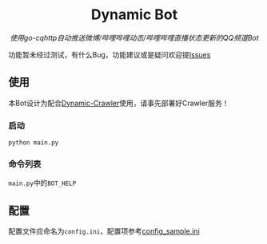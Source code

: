 <div align="center">

# Dynamic Bot

_使用go-cqhttp自动推送微博/哔哩哔哩动态/哔哩哔哩直播状态更新的QQ频道Bot_  

</div>

功能暂未经过测试，有什么Bug，功能建议或是疑问欢迎提[Issues](https://github.com/Cloud-wish/Dynamic-Bot/issues)

## 使用
本Bot设计为配合[Dynamic-Crawler](https://github.com/Cloud-wish/Dynamic-Crawler)使用，请事先部署好Crawler服务！
### 启动
`python main.py`
### 命令列表
`main.py`中的`BOT_HELP`
## 配置
配置文件应命名为`config.ini`，配置项参考[config_sample.ini](https://github.com/Cloud-wish/Dynamic-Bot/blob/main/config_sample.ini)